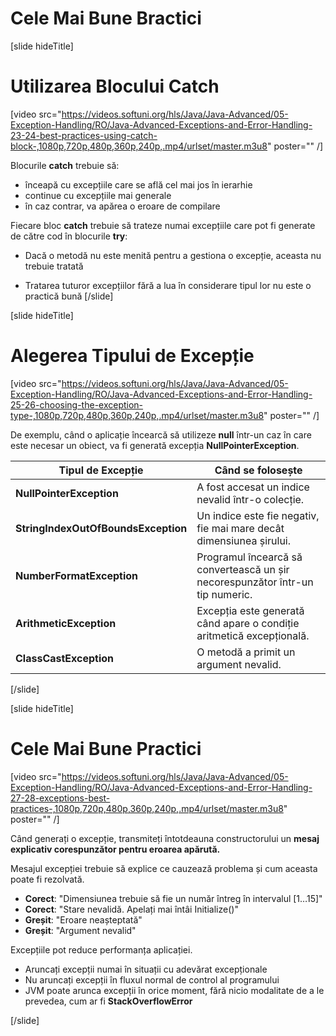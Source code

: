 # Cele Mai Bune Bractici

[slide hideTitle]

# Utilizarea Blocului Catch

[video src="https://videos.softuni.org/hls/Java/Java-Advanced/05-Exception-Handling/RO/Java-Advanced-Exceptions-and-Error-Handling-23-24-best-practices-using-catch-block-,1080p,720p,480p,360p,240p,.mp4/urlset/master.m3u8" poster="" /]

Blocurile **catch** trebuie să:

- înceapă cu excepțiile care se află cel mai jos în ierarhie
- continue cu excepțiile mai generale
- în caz contrar, va apărea o eroare de compilare

Fiecare bloc **catch** trebuie să trateze numai excepțiile care pot fi generate de către cod în blocurile **try**:

- Dacă o metodă nu este menită pentru a gestiona o excepție, aceasta nu trebuie tratată

- Tratarea tuturor excepțiilor fără a lua în considerare tipul lor nu este o practică bună
[/slide]

[slide hideTitle]

# Alegerea Tipului de Excepție

[video src="https://videos.softuni.org/hls/Java/Java-Advanced/05-Exception-Handling/RO/Java-Advanced-Exceptions-and-Error-Handling-25-26-choosing-the-exception-type-,1080p,720p,480p,360p,240p,.mp4/urlset/master.m3u8" poster="" /]

De exemplu, când o aplicație încearcă să utilizeze **null** într-un caz în care este necesar un obiect, va fi generată excepția **NullPointerException**.

| **Tipul de Excepție** | **Când se folosește** |
| --- | --- |
| **NullPointerException** | A fost accesat un indice nevalid într-o colecție. |
| **StringIndexOutOfBoundsException** | Un indice este fie negativ, fie mai mare decât dimensiunea șirului. |
| **NumberFormatException** | Programul încearcă să convertească un șir necorespunzător într-un tip numeric. |
| **ArithmeticException** | Excepția este generată când apare o condiție aritmetică excepțională. |
| **ClassCastException** | O metodă a primit un argument nevalid. |

[/slide]

[slide hideTitle]

# Cele Mai Bune Practici

[video src="https://videos.softuni.org/hls/Java/Java-Advanced/05-Exception-Handling/RO/Java-Advanced-Exceptions-and-Error-Handling-27-28-exceptions-best-practices-,1080p,720p,480p,360p,240p,.mp4/urlset/master.m3u8" poster="" /]

Când generați o excepție, transmiteți întotdeauna constructorului un **mesaj explicativ corespunzător pentru eroarea apărută.**

Mesajul excepției trebuie să explice ce cauzează problema și cum aceasta poate fi rezolvată.

- **Corect**: "Dimensiunea trebuie să fie un număr întreg în intervalul \[1…15\]"
- **Corect**: "Stare nevalidă. Apelați mai întâi Initialize()"
- **Greșit**: "Eroare neașteptată"
- **Greșit**: "Argument nevalid"

Excepțiile pot reduce performanța aplicației.

- Aruncați excepții numai în situații cu adevărat excepționale
- Nu aruncați excepții în fluxul normal de control al programului
- JVM poate arunca excepții în orice moment, fără nicio modalitate de a le prevedea, cum ar fi **StackOverflowError**

[/slide]
